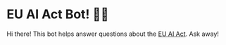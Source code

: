 # EU AI Act Bot! 🚀🤖

Hi there! This bot helps answer questions about the [EU AI Act](https://www.europarl.europa.eu/topics/en/article/20230601STO93804/eu-ai-act-first-regulation-on-artificial-intelligence). Ask away!


